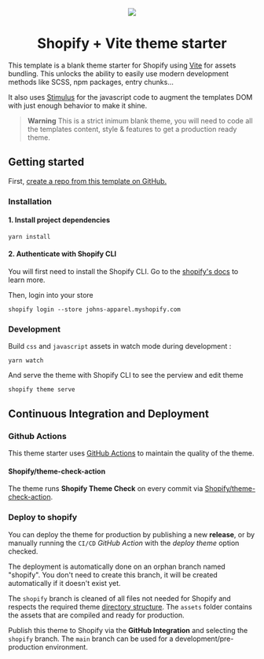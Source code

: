 <div align="center">
  <img src="https://user-images.githubusercontent.com/36634414/163683259-924c58d7-6b99-42ef-9b83-72b4896ecb0a.png" />
  <h1>Shopify + Vite theme starter</h1>
</div>

This template is a blank theme starter for Shopify using [Vite](https://vitejs.dev/) for assets bundling. This unlocks the ability to easily use modern development methods like SCSS, npm packages, entry chunks...

It also uses [Stimulus](https://stimulus.hotwired.dev/) for the javascript code to augment the templates DOM with just enough behavior to make it shine.
  
> **Warning**
> This is a strict inimum blank theme, you will need to code all the templates content, style & features to get a production ready theme.

## Getting started

First, [create a repo from this template on GitHub.](https://github.com/robinsimonklein/shopify-vite/generate)

### Installation

#### 1. Install project dependencies
```shell
yarn install
```

#### 2. Authenticate with Shopify CLI
You will first need to install the Shopify CLI. Go to the [shopify's docs](https://shopify.dev/themes/tools/cli) to learn more.

Then, login into your store
```shell
shopify login --store johns-apparel.myshopify.com
```

### Development

Build `css` and `javascript` assets in watch mode during development :
```shell
yarn watch
```

And serve the theme with Shopify CLI to see the perview and edit theme 
```shell
shopify theme serve
```

<!-- TODO: Add folder structure explanation -->

## Continuous Integration and Deployment

### Github Actions
This theme starter uses [GitHub Actions](https://github.com/features/actions) to maintain the quality of the theme.

#### Shopify/theme-check-action
The theme runs **Shopify Theme Check** on every commit via [Shopify/theme-check-action](https://github.com/Shopify/theme-check-action).

### Deploy to shopify

You can deploy the theme for production by publishing a new **release**, or by manually running the `CI/CD` *GitHub Action* with the *deploy theme* option checked.

The deployment is automatically done on an orphan branch named "shopify". You don't need to create this branch, it will be created automatically if it doesn't exist yet.

The `shopify` branch is cleaned of all files not needed for Shopify and respects the required theme [directory structure](https://shopify.dev/themes/architecture#directory-structure-and-component-types). 
The `assets` folder contains the assets that are compiled and ready for production.

Publish this theme to Shopify via the **GitHub Integration** and selecting the `shopify` branch. The `main` branch can be used for a development/pre-production environment.
